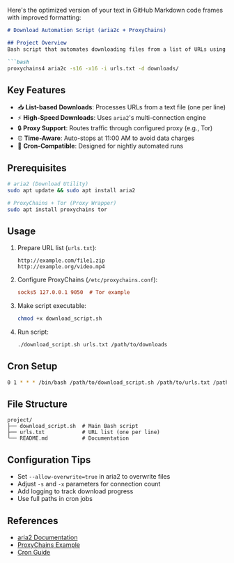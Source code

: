 Here's the optimized version of your text in GitHub Markdown code frames with improved formatting:

```markdown
# Download Automation Script (aria2c + ProxyChains)

## Project Overview
Bash script that automates downloading files from a list of URLs using `aria2c` and `proxychains`. Designed for Iran's Hamrah Aval network (free internet 1:00 AM - 11:00 AM).

```bash
proxychains4 aria2c -s16 -x16 -i urls.txt -d downloads/
```

## Key Features
- 📥 **List-based Downloads**: Processes URLs from a text file (one per line)
- ⚡ **High-Speed Downloads**: Uses `aria2`'s multi-connection engine
- 🔒 **Proxy Support**: Routes traffic through configured proxy (e.g., Tor)
- ⏰ **Time-Aware**: Auto-stops at 11:00 AM to avoid data charges
- 🤖 **Cron-Compatible**: Designed for nightly automated runs

## Prerequisites
```bash
# aria2 (Download Utility)
sudo apt update && sudo apt install aria2

# ProxyChains + Tor (Proxy Wrapper)
sudo apt install proxychains tor
```

## Usage
1. Prepare URL list (`urls.txt`):
   ```
   http://example.com/file1.zip
   http://example.org/video.mp4
   ```

2. Configure ProxyChains (`/etc/proxychains.conf`):
   ```ini
   socks5 127.0.0.1 9050  # Tor example
   ```

3. Make script executable:
   ```bash
   chmod +x download_script.sh
   ```

4. Run script:
   ```bash
   ./download_script.sh urls.txt /path/to/downloads
   ```

## Cron Setup
```bash
0 1 * * * /bin/bash /path/to/download_script.sh /path/to/urls.txt /path/to/downloads
```

## File Structure
```
project/
├── download_script.sh  # Main Bash script
├── urls.txt            # URL list (one per line)
└── README.md           # Documentation
```

## Configuration Tips
- Set `--allow-overwrite=true` in aria2 to overwrite files
- Adjust `-s` and `-x` parameters for connection count
- Add logging to track download progress
- Use full paths in cron jobs

## References
- [aria2 Documentation](https://aria2.github.io)
- [ProxyChains Example](https://gist.github.com)
- [Cron Guide](https://geeksforgeeks.org)
```
